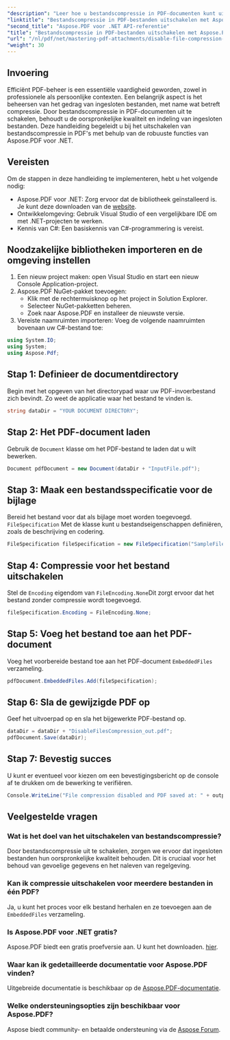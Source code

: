 ```yaml
---
"description": "Leer hoe u bestandscompressie in PDF-documenten kunt uitschakelen met Aspose.PDF voor .NET. Deze gedetailleerde tutorial begeleidt u stapsgewijs door het proces om ingesloten bestanden te garanderen."
"linktitle": "Bestandscompressie in PDF-bestanden uitschakelen met Aspose.PDF voor .NET"
"second_title": "Aspose.PDF voor .NET API-referentie"
"title": "Bestandscompressie in PDF-bestanden uitschakelen met Aspose.PDF voor .NET"
"url": "/nl/pdf/net/mastering-pdf-attachments/disable-file-compression-in-pdf-files/"
"weight": 30
---
```


## Invoering

Efficiënt PDF-beheer is een essentiële vaardigheid geworden, zowel in professionele als persoonlijke contexten. Een belangrijk aspect is het beheersen van het gedrag van ingesloten bestanden, met name wat betreft compressie. Door bestandscompressie in PDF-documenten uit te schakelen, behoudt u de oorspronkelijke kwaliteit en indeling van ingesloten bestanden. Deze handleiding begeleidt u bij het uitschakelen van bestandscompressie in PDF's met behulp van de robuuste functies van Aspose.PDF voor .NET.

## Vereisten

Om de stappen in deze handleiding te implementeren, hebt u het volgende nodig:

- Aspose.PDF voor .NET: Zorg ervoor dat de bibliotheek geïnstalleerd is. Je kunt deze downloaden van de [website](https://releases.aspose.com/pdf/net/).  
- Ontwikkelomgeving: Gebruik Visual Studio of een vergelijkbare IDE om met .NET-projecten te werken.
- Kennis van C#: Een basiskennis van C#-programmering is vereist.

## Noodzakelijke bibliotheken importeren en de omgeving instellen

1. Een nieuw project maken: open Visual Studio en start een nieuw Console Application-project.
2. Aspose.PDF NuGet-pakket toevoegen:
   - Klik met de rechtermuisknop op het project in Solution Explorer.
   - Selecteer NuGet-pakketten beheren.
   - Zoek naar Aspose.PDF en installeer de nieuwste versie.
3. Vereiste naamruimten importeren:
   Voeg de volgende naamruimten bovenaan uw C#-bestand toe:

```csharp
using System.IO;
using System;
using Aspose.Pdf;
```

## Stap 1: Definieer de documentdirectory

Begin met het opgeven van het directorypad waar uw PDF-invoerbestand zich bevindt. Zo weet de applicatie waar het bestand te vinden is.

```csharp
string dataDir = "YOUR DOCUMENT DIRECTORY";
```

## Stap 2: Het PDF-document laden

Gebruik de `Document` klasse om het PDF-bestand te laden dat u wilt bewerken.

```csharp
Document pdfDocument = new Document(dataDir + "InputFile.pdf");
```

## Stap 3: Maak een bestandsspecificatie voor de bijlage

Bereid het bestand voor dat als bijlage moet worden toegevoegd. `FileSpecification` Met de klasse kunt u bestandseigenschappen definiëren, zoals de beschrijving en codering.

```csharp
FileSpecification fileSpecification = new FileSpecification("SampleFile.txt", "Sample text file");
```

## Stap 4: Compressie voor het bestand uitschakelen

Stel de `Encoding` eigendom van `FileEncoding.None`Dit zorgt ervoor dat het bestand zonder compressie wordt toegevoegd.

```csharp
fileSpecification.Encoding = FileEncoding.None;
```

## Stap 5: Voeg het bestand toe aan het PDF-document

Voeg het voorbereide bestand toe aan het PDF-document `EmbeddedFiles` verzameling.

```csharp
pdfDocument.EmbeddedFiles.Add(fileSpecification);
```

## Stap 6: Sla de gewijzigde PDF op

Geef het uitvoerpad op en sla het bijgewerkte PDF-bestand op.

```csharp
dataDir = dataDir + "DisableFilesCompression_out.pdf";
pdfDocument.Save(dataDir);
```

## Stap 7: Bevestig succes

U kunt er eventueel voor kiezen om een bevestigingsbericht op de console af te drukken om de bewerking te verifiëren.

```csharp
Console.WriteLine("File compression disabled and PDF saved at: " + outputFile);
```

## Veelgestelde vragen

### Wat is het doel van het uitschakelen van bestandscompressie?
Door bestandscompressie uit te schakelen, zorgen we ervoor dat ingesloten bestanden hun oorspronkelijke kwaliteit behouden. Dit is cruciaal voor het behoud van gevoelige gegevens en het naleven van regelgeving.

### Kan ik compressie uitschakelen voor meerdere bestanden in één PDF?
Ja, u kunt het proces voor elk bestand herhalen en ze toevoegen aan de `EmbeddedFiles` verzameling.

### Is Aspose.PDF voor .NET gratis?
Aspose.PDF biedt een gratis proefversie aan. U kunt het downloaden. [hier](https://releases.aspose.com/).

### Waar kan ik gedetailleerde documentatie voor Aspose.PDF vinden?
Uitgebreide documentatie is beschikbaar op de [Aspose.PDF-documentatie](https://reference.aspose.com/pdf/net/).

### Welke ondersteuningsopties zijn beschikbaar voor Aspose.PDF?
Aspose biedt community- en betaalde ondersteuning via de [Aspose Forum](https://forum.aspose.com/c/pdf/10).